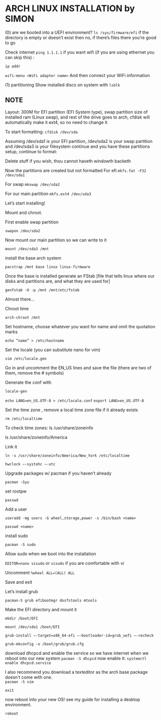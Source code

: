 # ARCH LINUX INSTALLATION by SIMON
(0) are we booted into a UEFI environment?
`ls /sys/firmware/efi`
if the directory is empty or doesn’t exist then no, if there’s files there you’re good to go

Check internet
`ping 1.1.1.1`
if you want wifi (if you are using ethernet you can skip this) :

`ip addr`

`wifi-menu <WiFi adapter name>`
And then connect your WiFi information

(1) partitioning
Show installed discs on system with
`lsblk`

## NOTE
Layout: 300M for EFI partition (EFI System type), swap partition size of installed ram (Linux swap), and rest of the drive goes to arch, cfdisk will automatically make it ext4, so no need to change it

To start formatting:
`cfdisk /dev/sda`

Assuming /dev/sda1 is your EFI partition, /dev/sda2 is your swap partition and /dev/sda3 is your filesystem continue and you have these partitions setup, continue to format:

Delete stuff if you wish, thou cannot haveth windowth backeth

Now the partitions are created but not formatted
For efi
`mkfs.fat -F32 /dev/sda1`

For swap
`mkswap /dev/sda2`

For our main partition
`mkfs.ext4 /dev/sda3`

Let’s start installing!

Mount and chroot.

First enable swap partition

`swapon /dev/sda2`

Now mount our main partition so we can write to it

`mount /dev/sda3 /mnt`

install the base arch system

`pacstrap /mnt base linux linux-firmware`

Once the base is installed generate an FStab [file that tells linux where our disks and partitions are, and what they are used for]

`genfstab -U -p /mnt /mnt/etc/fstab`

Almost there...

Chroot time

`arch-chroot /mnt`

Set hostname, choose whatever you want for name and omit the quotation marks

`echo “name” > /etc/hostname`

Set the locale (you can substitute nano for vim)

`vim /etc/locale.gen`

Go in and uncomment the EN_US lines and save the file (there are two of them, remove the # symbols)

Generate the conf with

`locale-gen`

`echo LANG=en_US.UTF-8 > /etc/locale.conf`
`export LANG=en_US.UTF-8`

Set the time zone , remove a local time zone file if it already exists

`rm /etc/localtime`

To check time zones:
ls /usr/share/zoneinfo

ls /usr/share/zoneinfo/America

Link it

`ln -s /usr/share/zoneinfo/America/New_York /etc/localtime`

`hwclock —-systohc —-utc`

Upgrade packages w/ pacman if you haven’t already

`pacman -Syu`

set rootpw

`passwd`

Add a user

`useradd -mg users -G wheel,storage,power -s /bin/bash <name>`

`passwd <name>`

install sudo

`pacman -S sudo`

Allow sudo when we boot into the installation

`EDITOR=nano visudo` or `visudo` if you are comfortable with vi

Uncomment `%wheel ALL=(ALL) ALL`

Save and exit

Let’s install grub

`pacman-S grub efibootmgr dosfstools mtools`

Make the EFI directory and mount it

`mkdir /boot/EFI`

`mount /dev/sda1 /boot/EFI`

`grub-install —-target=x86_64-efi —-bootloader-id=grub_uefi —-recheck`

`grub-mkconfig -o /boot/grub/grub.cfg`

download dhcpcd and enable the service so we have internet when we reboot into our new system
`pacman -S dhcpcd`
now enable it:
`systemctl enable dhcpcd.service`

I also recommend you download a texteditor as the arch base package doesn't come with one.  
`pacman -S vim`

`exit`

now reboot into your new OS! see my guide for installing a desktop environment.

`reboot`
